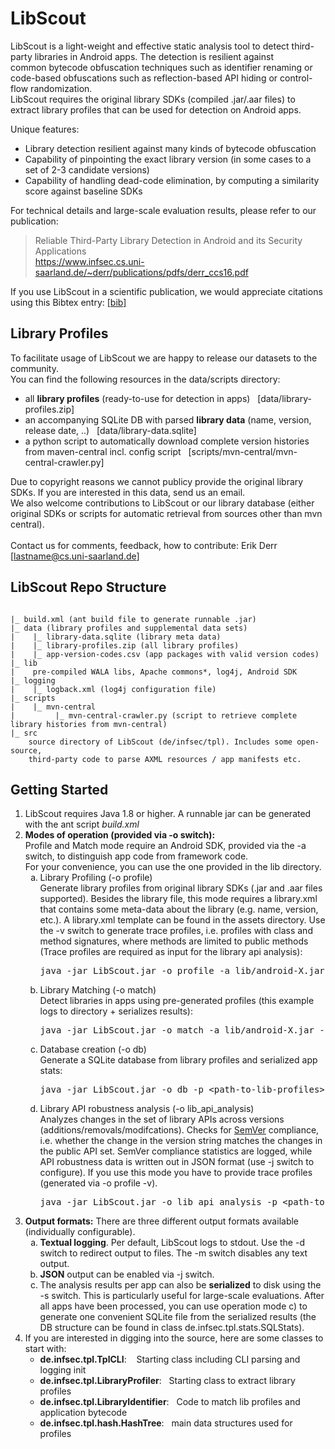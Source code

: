 # LibScout

LibScout is a light-weight and effective static analysis tool to detect third-party libraries in Android apps. The detection is resilient against<br>
common bytecode obfuscation techniques such as identifier renaming or code-based obfuscations such as reflection-based API hiding or control-flow randomization.<br>
LibScout requires the original library SDKs (compiled .jar/.aar files) to extract library profiles that can be used for detection on Android apps.

Unique features:
 * Library detection resilient against many kinds of bytecode obfuscation
 * Capability of pinpointing the exact library version (in some cases to a set of 2-3 candidate versions)
 * Capability of handling dead-code elimination, by computing a similarity score against baseline SDKs

For technical details and large-scale evaluation results, please refer to our publication:<br>
> Reliable Third-Party Library Detection in Android and its Security Applications<br>
> https://www.infsec.cs.uni-saarland.de/~derr/publications/pdfs/derr_ccs16.pdf

If you use LibScout in a scientific publication, we would appreciate citations using this Bibtex entry: [[bib]](https://www.infsec.cs.uni-saarland.de/~derr/publications/bib/derr_ccs16.bib)<br>


##   Library Profiles

To facilitate usage of LibScout we are happy to release our datasets to the community. <br>
You can find the following resources in the data/scripts directory:<br>

<ul>
 <li>all <b>library profiles</b> (ready-to-use for detection in apps)&nbsp;&nbsp; [data/library-profiles.zip]</li>
 <li>an accompanying SQLite DB with parsed <b>library data</b> (name, version, release date, ..)&nbsp;&nbsp;  [data/library-data.sqlite]</li>
 <li>a python script to automatically download complete version histories from maven-central
   incl. config script&nbsp;&nbsp; [scripts/mvn-central/mvn-central-crawler.py]</li>
</ul>

Due to copyright reasons we cannot publicy provide the original library SDKs. If you are interested in this data, send us an email.<br>
We also welcome contributions to LibScout or our library database (either original SDKs or scripts for automatic retrieval from sources other than mvn central).<br><br>
Contact us for comments, feedback, how to contribute:  Erik Derr  [lastname@cs.uni-saarland.de]



##   LibScout Repo Structure
<pre><code>
|_ build.xml (ant build file to generate runnable .jar)
|_ data (library profiles and supplemental data sets)
|    |_ library-data.sqlite (library meta data)
|    |_ library-profiles.zip (all library profiles)
|    |_ app-version-codes.csv (app packages with valid version codes)
|_ lib
|    pre-compiled WALA libs, Apache commons*, log4j, Android SDK 
|_ logging
|    |_ logback.xml (log4j configuration file)
|_ scripts
|    |_ mvn-central
|         |_ mvn-central-crawler.py (script to retrieve complete library histories from mvn-central)
|_ src
    source directory of LibScout (de/infsec/tpl). Includes some open-source,
    third-party code to parse AXML resources / app manifests etc.
</code></pre>


##   Getting Started

<ol>
<li>LibScout requires Java 1.8 or higher. A runnable jar can be generated with the ant script <i>build.xml</i></li>
<li><b>Modes of operation (provided via -o switch):</b><br>
    Profile and Match mode require an Android SDK, provided via the -a switch, to distinguish app code from framework code.<br>
    For your convenience, you can use the one provided in the lib directory.
    <ol type="a">
        <li>
            Library Profiling (-o profile)<br>
            Generate library profiles from original library SDKs (.jar and .aar files supported). Besides the library file, this mode requires a library.xml that
            contains some meta-data about the library (e.g. name, version, etc.). A library.xml template can be found in the assets directory. Use the -v switch to generate trace profiles,
            i.e. profiles with class and method signatures, where methods are limited to public methods (Trace profiles are required as input for the library api analysis):<br>
            <pre>java -jar LibScout.jar -o profile -a lib/android-X.jar -x ${lib-dir/library.xml} ${lib-dir/lib.[jar|aar]} </pre>
        </li>
        <li>
            Library Matching (-o match)<br>
            Detect libraries in apps using pre-generated profiles (this example logs to directory + serializes results):<br>
            <pre>java -jar LibScout.jar -o match -a lib/android-X.jar -p &lt;path-to-lib-profiles&gt; -s -d &lt;log-dir&gt; $someapp.apk  </pre>
        </li>
        <li>
            Database creation (-o db)<br>
            Generate a SQLite database from library profiles and serialized app stats:<br>
            <pre>java -jar LibScout.jar -o db -p &lt;path-to-lib-profiles&gt; -s &lt;path-to-app-stats&gt; </pre>
        </li>
        <li>
            Library API robustness analysis (-o lib_api_analysis)<br>
            Analyzes changes in the set of library APIs across versions (additions/removals/modifcations). Checks for <a href="http://semver.org">SemVer</a> compliance, i.e. whether the change in the version string matches
            the changes in the public API set. SemVer compliance statistics are logged, while API robustness data is written out in JSON format (use -j switch to configure).
            If you use this mode you have to provide trace profiles (generated via -o profile -v).<br>    
            <pre>java -jar LibScout.jar -o lib_api_analysis -p &lt;path-to-lib-profiles&gt; -j &lt;json-output-path&gt; </pre>
        </li>
    </ol>
</li>
<li><b>Output formats:</b> There are three different output formats available (individually configurable).
    <ol type="a">
        <li>
            <b>Textual logging</b>. Per default, LibScout logs to stdout. Use the -d switch to redirect output to files. The -m switch disables any text output.
        </li>
        <li>
            <b>JSON</b> output can be enabled via -j switch.
        </li>
        <li>
            The analysis results per app can also be <b>serialized</b> to disk using the -s switch. This is particularly useful for large-scale evaluations.
            After all apps have been processed, you can use operation mode c) to generate one convenient SQLite file from the serialized results
            (the DB structure can be found in class de.infsec.tpl.stats.SQLStats).
        </li>
    </ol>
</li>
<li>
    If you are interested in digging into the source, here are some classes to start with:
    <ul>
      <li><b>de.infsec.tpl.TplCLI</b>: &nbsp;&nbsp;  Starting class including CLI parsing and logging init</li>
      <li><b>de.infsec.tpl.LibraryProfiler</b>:&nbsp;&nbsp;  Starting class to extract library profiles</li>
      <li><b>de.infsec.tpl.LibraryIdentifier</b>:&nbsp;&nbsp;  Code to match lib profiles and application bytecode</li>
      <li><b>de.infsec.tpl.hash.HashTree</b>:&nbsp;&nbsp;  main data structures used for profiles</li>
    </ul>
</li>

</ol>


